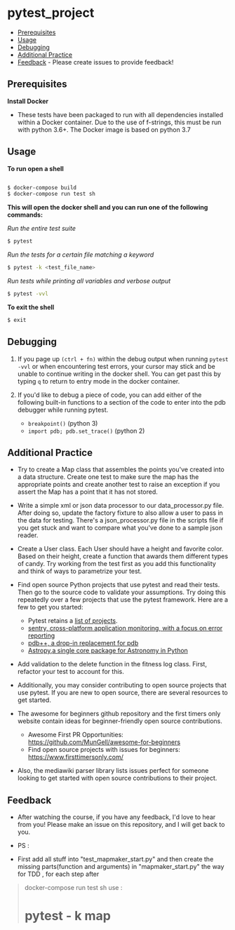 # pytest_project

- [Prerequisites](#prerequisites)
- [Usage](#usage)
- [Debugging](#debugging)
- [Additional Practice](#additional-practice)
- [Feedback](#feedback) - Please create issues to provide feedback!


## Prerequisites
**Install Docker**
  - These tests have been packaged to run with all dependencies
    installed within a Docker container. Due to the use of f-strings,
    this must be run with python 3.6+. The Docker image is based on python 3.7


## Usage
**To run open a shell**

  ```bash

  $ docker-compose build
  $ docker-compose run test sh
  ```


**This will open the docker shell and you can run one of the following commands:**


  *Run the entire test suite*
    
  ``` bash
  $ pytest 
  ```

  *Run the tests for a certain file matching a keyword*
    
  ``` bash
  $ pytest -k <test_file_name>
  ```

  *Run tests while printing all variables and verbose output*

  ``` bash
  $ pytest -vvl
  ```

**To exit the shell**
  ```bash
  $ exit
  ```


## Debugging

1. If you page up `(ctrl + fn)` within the debug output when running `pytest -vvl` or
when encountering test errors, your cursor may stick and be unable to continue 
writing in the docker shell. You can get past this by typing `q` to return to
entry mode in the docker container.


1. If you'd like to debug a piece of code, you can add either of the following built-in functions
   to a section of the code to enter into the pdb debugger while running pytest. 
   * `breakpoint()` (python 3)
   * `import pdb; pdb.set_trace()` (python 2)

## Additional Practice

- Try to create a Map class that assembles the points you've created into a
data structure. Create one test to make sure the map has the appropriate points
and create another test to raise an exception if you assert the Map has a point
that it has not stored.

- Write a simple xml or json data processor to our data_processor.py file. After doing so, update the factory fixture to also allow a user to pass in the data for testing. There's a json_processor.py file in the scripts file if you get stuck and want to compare what you've done to a sample json reader.

- Create a User class. Each User should have a height and favorite color. Based
on their height, create a function that awards them different types of candy.
Try working from the test first as you add this functionality and think of ways
to parametrize your test.

- Find open source Python projects that use pytest and read their tests. Then
go to the source code to validate your assumptions. Try doing this repeatedly
over a few projects that use the pytest framework. Here are a few to get you
started: 
    - Pytest retains a [list of projects](https://docs.pytest.org/en/latest/projects.html).
    - [sentry, cross-platform application monitoring, with a focus on error reporting](
https://github.com/getsentry/sentry/blob/master/tests/sentry/eventstream/kafka/test_consumer.py)
    - [pdb++, a drop-in replacement for pdb](https://github.com/pdbpp/pdbpp/blob/master/testing/test_pdb.py)
    - [Astropy,a single core package for Astronomy in Python](https://github.com/astropy/astropy/tree/master/astropy/tests/tests)


- Add validation to the delete function in the fitness log class. First,
refactor your test to account for this.

- Additionally, you may consider contributing to open source projects that use
pytest. If you are new to open source, there are several resources to get
started.

- The awesome for beginners github repository and the first timers only website
contain ideas for beginner-friendly open source contributions.
   - Awesome First PR Opportunities: https://github.com/MunGell/awesome-for-beginners
   - Find open source projects with issues for beginners: https://www.firsttimersonly.com/

- Also, the mediawiki parser library lists issues perfect for someone looking
to get started with open source contributions to their project.


## Feedback
- After watching the course, if you have any feedback, I'd love to hear from
you! Please make an issue on this repository, and I will get back to you. 


* PS : 
 - First add all stuff into "test_mapmaker_start.py" and then create the missing parts(function and arguments) in "mapmaker_start.py" the way for TDD , for each step after
  > docker-compose run test sh
   use :
  > # pytest - k map 
